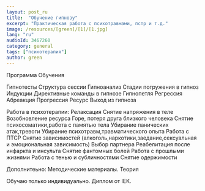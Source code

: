 ```yaml
---
layout: post_ru
title:  "Обучение гипнозу"
excerpt: "Практическая работа с психотравмами, пстр и т.д."
image: /resources/[green]/[1]/[1.jpg]
lang: "ru"
audioId: 3467260
category: general
tags: ["психотерапия"]
author: green
---
```


Программа Обучения

Гипнотесты
Структура сессии
Гипноанализ
Стадии погружения в гипноз
Индукции
Директивные команды в гипнозе
Гипнопетля
Регрессия
Абреакция
Прогрессия 
Ресурс
Выход из гипноза

Работа в психотерапии:
Релаксация
Снятие напряжения в теле
Возобновление ресурса
Горе, потеря друга близкого человека
Снятие психосоматики,работа с памятью тела
Убирание панических атак,тревоги
Убирание психотравм,травматического опыта
Работа с ПТСР
Снятие зависимостей (алкоголь,наркотики,заедание,сексуальная и эмоциональная зависимость)
Выбор партнера
Реабелитация после инфаркта и инсульта
Снятие фантомных болей
Работа с прошлыми жизнями
Работа с тенью и субличностями
Снятие одержимости

Дополнитеьно:
Методические материалы.
Теория

Обучаю только индивидуально.
Диплом от IEK.